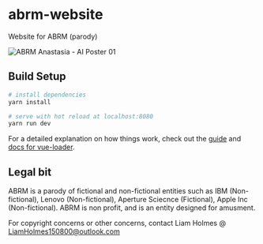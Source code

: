 # abrm-website

Website for ABRM (parody)

![ABRM Anastasia - AI Poster 01](https://github.com/BritishHumor/AbrmWebsite/blob/master/src/assets/img/AiPoster01.png?raw=true)

## Build Setup

``` bash
# install dependencies
yarn install

# serve with hot reload at localhost:8080
yarn run dev
```

For a detailed explanation on how things work, check out the [guide](http://vuejs-templates.github.io/webpack/) and [docs for vue-loader](http://vuejs.github.io/vue-loader).

## Legal bit

ABRM is a parody of fictional and non-fictional entities such as IBM (Non-fictional), Lenovo (Non-fictional), Aperture Sciecnce (Fictional), Apple Inc (Non-fictional).
ABRM is non profit, and is an entity designed for amusment.

For copyright concerns or other concerns, contact Liam Holmes @ LiamHolmes150800@outlook.com
